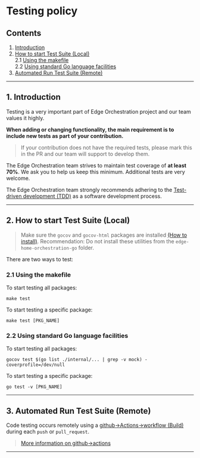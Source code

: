 # Testing policy
## Contents
1. [Introduction](#1-introduction)
2. [How to start Test Suite (Local)](#2-how-to-start-test-suite-local)  
    2.1 [Using the makefile](#21-using-the-makefile)  
    2.2 [Using standard Go language facilities](#22-using-standard-go-language-facilities)  
3. [Automated Run Test Suite (Remote)](#3-automated-run-test-suite-remote)  

---

## 1. Introduction

Testing is a very important part of Edge Orchestration project and our team values it highly.

**When adding or changing functionality, the main requirement is to include new tests as part of your contribution.**
> If your contribution does not have the required tests, please mark this in the PR and our team will support to develop them.

The Edge Orchestration team strives to maintain test coverage of **at least 70%**. We ask you to help us keep this minimum. Additional tests are very welcome.

The Edge Orchestration team strongly recommends adhering to the [Test-driven development (TDD)](https://en.wikipedia.org/wiki/Test-driven_development) as a software development process.

---

## 2. How to start Test Suite (Local)

> Make sure the `gocov` and `gocov-html` packages are installed [(How to install)](https://github.com/matm/gocov-html#installation). Recommendation: Do not install these utilities from the `edge-home-orchestration-go` folder.

There are two ways to test:
### 2.1 Using the makefile
To start testing all packages:
```
make test
```
To start testing a specific package:
```
make test [PKG_NAME]
```

### 2.2 Using standard Go language facilities
To start testing all packages:
```
gocov test $(go list ./internal/... | grep -v mock) -coverprofile=/dev/null
```
To start testing a specific package:
```
go test -v [PKG_NAME]
```

---

## 3. Automated Run Test Suite (Remote)

Code testing occurs remotely using a [github->Actions->workflow (Build)](https://github.com/lf-edge/edge-home-orchestration-go/actions) during each `push` or `pull_request`.

> [More information on github->actions](https://docs.github.com/en/actions) 
---
